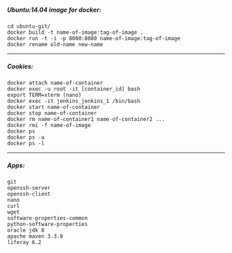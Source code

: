 ##### Ubuntu:14.04 image for docker:

```shell
cd ubuntu-git/
docker build -t name-of-image:tag-of-image .
docker run -t -i -p 8080:8080 name-of-image:tag-of-image
docker rename old-name new-name
```
___

##### Cookies:

```shell
docker attach name-of-container
docker exec -u root -it [container_id] bash
export TERM=xterm (nano)
docker exec -it jenkins_jenkins_1 /bin/bash
docker start name-of-container
docker stop name-of-container
docker rm name-of-container1 name-of-container2 ...
docker rmi -f name-of-image
docker ps
docker ps -a
docker ps -l
```

___ 

##### Apps:

```text
git
openssh-server
openssh-client
nano
curl
wget
software-properties-common
python-software-properties
oracle jdk 8
apache maven 3.3.9
liferay 6.2
```
